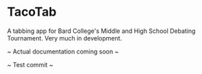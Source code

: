 # TacoTab

A tabbing app for Bard College's Middle and High School Debating Tournament. Very much in development.

~ Actual documentation coming soon ~

~ Test commit ~